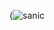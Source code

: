 (![sanic](https://vignette.wikia.nocookie.net/youtubepoop/images/4/42/1385136139955.png/revision/latest?cb=20140806190610)
